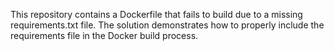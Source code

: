 This repository contains a Dockerfile that fails to build due to a missing requirements.txt file. The solution demonstrates how to properly include the requirements file in the Docker build process.